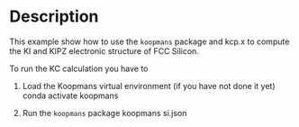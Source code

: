 # Description

This example show how to use the `koopmans` package and kcp.x to compute the 
KI and KIPZ electronic structure of FCC Silicon.

To run the KC calculation you have to 
1) Load the Koopmans virtual environment (if you have not done it yet)
   conda activate koopmans

2) Run the `koopmans` package
   koopmans si.json
